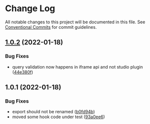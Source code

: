 # Change Log

All notable changes to this project will be documented in this file.
See [Conventional Commits](https://conventionalcommits.org) for commit guidelines.

## [1.0.2](https://github.com/nrkno/nrkno-sanity-libs/compare/@nrk/sanity-plugin-nrkno-iframe-preview@1.0.1...@nrk/sanity-plugin-nrkno-iframe-preview@1.0.2) (2022-01-18)


### Bug Fixes

* query validation now happens in iframe api and not studio plugin ([44e380f](https://github.com/nrkno/nrkno-sanity-libs/commit/44e380f721d0f9d6829cf5bd1d813c8881c82fe6))





## 1.0.1 (2022-01-18)


### Bug Fixes

* export should not be renamed ([b0fd94b](https://github.com/nrkno/nrkno-sanity-libs/commit/b0fd94b031673c704d1d57f9811de2b1ba1677a7))
* moved some hook code under test ([93a0ee6](https://github.com/nrkno/nrkno-sanity-libs/commit/93a0ee6afcb274144f2ecf618c7c6479ce1cf1fd))

